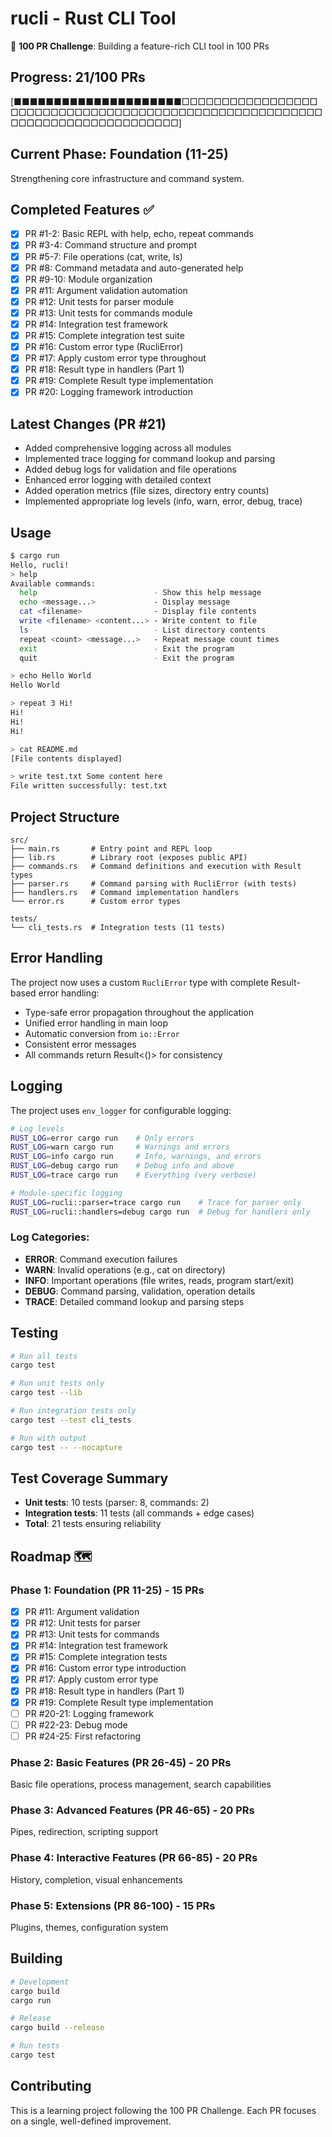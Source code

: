 # rucli - Rust CLI Tool

🎯 **100 PR Challenge**: Building a feature-rich CLI tool in 100 PRs

## Progress: 21/100 PRs

[■■■■■■■■■■■■■■■■■■■■■□□□□□□□□□□□□□□□□□□□□□□□□□□□□□□□□□□□□□□□□□□□□□□□□□□□□□□□□□□□□□□□□□□□□□□□□□□□□□]

## Current Phase: Foundation (11-25)

Strengthening core infrastructure and command system.

## Completed Features ✅

- [x] PR #1-2: Basic REPL with help, echo, repeat commands
- [x] PR #3-4: Command structure and prompt
- [x] PR #5-7: File operations (cat, write, ls)
- [x] PR #8: Command metadata and auto-generated help
- [x] PR #9-10: Module organization
- [x] PR #11: Argument validation automation
- [x] PR #12: Unit tests for parser module
- [x] PR #13: Unit tests for commands module
- [x] PR #14: Integration test framework
- [x] PR #15: Complete integration test suite
- [x] PR #16: Custom error type (RucliError)
- [x] PR #17: Apply custom error type throughout
- [x] PR #18: Result type in handlers (Part 1)
- [x] PR #19: Complete Result type implementation
- [x] PR #20: Logging framework introduction

## Latest Changes (PR #21)

- Added comprehensive logging across all modules
- Implemented trace logging for command lookup and parsing
- Added debug logs for validation and file operations
- Enhanced error logging with detailed context
- Added operation metrics (file sizes, directory entry counts)
- Implemented appropriate log levels (info, warn, error, debug, trace)

## Usage

```bash
$ cargo run
Hello, rucli!
> help
Available commands:
  help                          - Show this help message
  echo <message...>             - Display message
  cat <filename>                - Display file contents
  write <filename> <content...> - Write content to file
  ls                            - List directory contents
  repeat <count> <message...>   - Repeat message count times
  exit                          - Exit the program
  quit                          - Exit the program

> echo Hello World
Hello World

> repeat 3 Hi!
Hi!
Hi!
Hi!

> cat README.md
[File contents displayed]

> write test.txt Some content here
File written successfully: test.txt
```

## Project Structure

```
src/
├── main.rs       # Entry point and REPL loop
├── lib.rs        # Library root (exposes public API)
├── commands.rs   # Command definitions and execution with Result types
├── parser.rs     # Command parsing with RucliError (with tests)
├── handlers.rs   # Command implementation handlers
└── error.rs      # Custom error types

tests/
└── cli_tests.rs  # Integration tests (11 tests)
```

## Error Handling

The project now uses a custom `RucliError` type with complete Result-based error handling:

- Type-safe error propagation throughout the application
- Unified error handling in main loop
- Automatic conversion from `io::Error`
- Consistent error messages
- All commands return Result<()> for consistency

## Logging

The project uses `env_logger` for configurable logging:

```bash
# Log levels
RUST_LOG=error cargo run    # Only errors
RUST_LOG=warn cargo run     # Warnings and errors
RUST_LOG=info cargo run     # Info, warnings, and errors
RUST_LOG=debug cargo run    # Debug info and above
RUST_LOG=trace cargo run    # Everything (very verbose)

# Module-specific logging
RUST_LOG=rucli::parser=trace cargo run    # Trace for parser only
RUST_LOG=rucli::handlers=debug cargo run  # Debug for handlers only
```

### Log Categories:

- **ERROR**: Command execution failures
- **WARN**: Invalid operations (e.g., cat on directory)
- **INFO**: Important operations (file writes, reads, program start/exit)
- **DEBUG**: Command parsing, validation, operation details
- **TRACE**: Detailed command lookup and parsing steps

## Testing

```bash
# Run all tests
cargo test

# Run unit tests only
cargo test --lib

# Run integration tests only
cargo test --test cli_tests

# Run with output
cargo test -- --nocapture
```

## Test Coverage Summary

- **Unit tests**: 10 tests (parser: 8, commands: 2)
- **Integration tests**: 11 tests (all commands + edge cases)
- **Total**: 21 tests ensuring reliability

## Roadmap 🗺️

### Phase 1: Foundation (PR 11-25) - 15 PRs

- [x] PR #11: Argument validation
- [x] PR #12: Unit tests for parser
- [x] PR #13: Unit tests for commands
- [x] PR #14: Integration test framework
- [x] PR #15: Complete integration tests
- [x] PR #16: Custom error type introduction
- [x] PR #17: Apply custom error type
- [x] PR #18: Result type in handlers (Part 1)
- [x] PR #19: Complete Result type implementation
- [ ] PR #20-21: Logging framework
- [ ] PR #22-23: Debug mode
- [ ] PR #24-25: First refactoring

### Phase 2: Basic Features (PR 26-45) - 20 PRs

Basic file operations, process management, search capabilities

### Phase 3: Advanced Features (PR 46-65) - 20 PRs

Pipes, redirection, scripting support

### Phase 4: Interactive Features (PR 66-85) - 20 PRs

History, completion, visual enhancements

### Phase 5: Extensions (PR 86-100) - 15 PRs

Plugins, themes, configuration system

## Building

```bash
# Development
cargo build
cargo run

# Release
cargo build --release

# Run tests
cargo test
```

## Contributing

This is a learning project following the 100 PR Challenge. Each PR focuses on a single, well-defined improvement.
